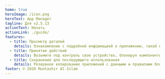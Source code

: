 ```yaml
---
home: true
heroImage: /icon.png
heroText: App Manager
tagline: Для v2.5.13
actionText: Начать
actionLink: ./guide/
features:
  - title: Просмотр деталей
    details: Ознакомление с подробной информацией о приложении, такой как просмотр каталога установки и каталога данных, информация об SDK, компонентах, операциях приложения, разрешениях и информация о подписи.
  - title: Принятие действий
    details: Возьмите под контроль свое устройство, блокируя компоненты приложений и отзывая разрешения.
  - title: Сохранение для последующего использования
    details: Резервное копирование приложений с данными и правилами блокировки для их восстановления после обновления устройства или ОС.
footer: © 2020 Muntashir Al-Islam
---
```


